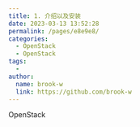 ```yaml
---
title: 1. 介绍以及安装
date: 2023-03-13 13:52:28
permalink: /pages/e8e9e8/
categories:
  - OpenStack
  - OpenStack
tags:
  - 
author: 
  name: brook-w
  link: https://github.com/brook-w
---
```



OpenStack